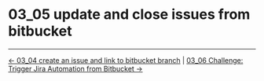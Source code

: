 # 03_05 update and close issues from bitbucket
<!-- FooterStart -->
---
[← 03_04 create an issue and link to bitbucket branch](../03_04_create_an_issue_and_link_to_bitbucket_branch/README.md) | [03_06 Challenge: Trigger Jira Automation from Bitbucket →](../03_06_challenge_trigger_jira_automation_from_bitbucket/README.md)
<!-- FooterEnd -->
